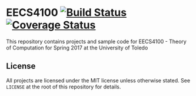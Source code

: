# EECS4100 [![Build Status](https://travis-ci.org/nlowe/EECS4100.svg?branch=master)](https://travis-ci.org/nlowe/EECS4100) [![Coverage Status](https://coveralls.io/repos/github/nlowe/EECS4100/badge.svg?branch=master)](https://coveralls.io/github/nlowe/EECS4100?branch=master)
This repository contains projects and sample code for EECS4100 - Theory of Computation
for Spring 2017 at the University of Toledo

## License
All projects are licensed under the MIT license unless otherwise stated. See
`LICENSE` at the root of this repository for details.
